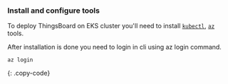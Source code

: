 ### Install and configure tools 

To deploy ThingsBoard on EKS cluster you'll need to install [`kubectl`](https://kubernetes.io/docs/tasks/tools/), 
 [`az`](https://docs.microsoft.com/en-us/cli/azure/) tools.

After installation is done you need to login in cli using az login command.

```
az login
```
{: .copy-code}
